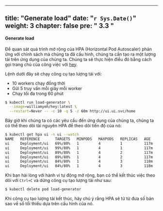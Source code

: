  ---
title: "Generate load"
date: "`r Sys.Date()`"
weight: 3
chapter: false
pre: "<b> 3.3 </b>"
---

#### Generate load

Để quan sát quá trình mở rộng của HPA (Horizontal Pod Autoscaler) phản ứng với chính sách mà chúng ta đã cấu hình, chúng ta cần tạo ra một lượng tải trên ứng dụng của chúng ta. Chúng ta sẽ thực hiện điều đó bằng cách gọi trang chủ của công việc với [hey](https://github.com/rakyll/hey).

Lệnh dưới đây sẽ chạy công cụ tạo lượng tải với:

- 10 workers chạy đồng thời
- Gửi 5 truy vấn mỗi giây mỗi worker
- Chạy tối đa trong 60 phút

```bash hook=hpa-pod-scaleout hookTimeout=330
$ kubectl run load-generator \
  --image=williamyeh/hey:latest \
  --restart=Never -- -c 10 -q 5 -z 60m http://ui.ui.svc/home
```

Bây giờ khi chúng ta có các yêu cầu đến ứng dụng của chúng ta, chúng ta có thể theo dõi tài nguyên HPA để theo dõi tiến độ của nó:

```bash test=false
$ kubectl get hpa ui -n ui --watch
NAME   REFERENCE       TARGETS   MINPODS   MAXPODS   REPLICAS   AGE
ui     Deployment/ui   69%/80%   1         4         1          117m
ui     Deployment/ui   99%/80%   1         4         1          117m
ui     Deployment/ui   89%/80%   1         4         2          117m
ui     Deployment/ui   89%/80%   1         4         2          117m
ui     Deployment/ui   84%/80%   1         4         3          118m
ui     Deployment/ui   84%/80%   1         4         3          118m
```

Khi bạn hài lòng với hành vi tự động mở rộng, bạn có thể kết thúc việc theo dõi với `Ctrl+C` và dừng công cụ tạo lượng tải như sau:

```bash timeout=180
$ kubectl delete pod load-generator
```

Khi công cụ tạo lượng tải kết thúc, hãy chú ý rằng HPA sẽ từ từ đưa số bản sao về số tối thiểu dựa trên cấu hình của nó.